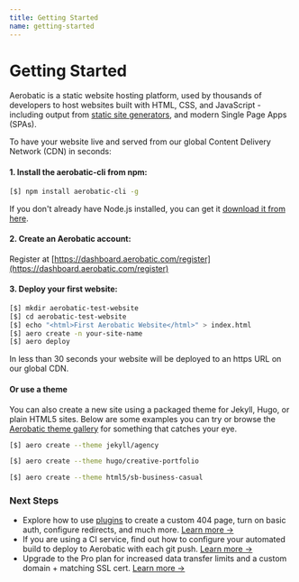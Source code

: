 ```yaml
---
title: Getting Started
name: getting-started
---
```


# Getting Started

Aerobatic is a static website hosting platform, used by thousands of developers to host websites built with HTML, CSS, and JavaScript - including output from [static site generators](/docs/static-generators), and modern Single Page Apps (SPAs).

To have your website live and served from our global Content Delivery Network (CDN) in seconds:

#### 1. Install the aerobatic-cli from npm:

~~~bash
[$] npm install aerobatic-cli -g
~~~

If you don't already have Node.js installed, you can get it [download it from here](https://nodejs.org/en/).

#### 2. Create an Aerobatic account:

Register at [https://dashboard.aerobatic.com/register](https://dashboard.aerobatic.com/register)

#### 3. Deploy your first website:

~~~sh
[$] mkdir aerobatic-test-website
[$] cd aerobatic-test-website
[$] echo "<html>First Aerobatic Website</html>" > index.html
[$] aero create -n your-site-name
[$] aero deploy
~~~

In less than 30 seconds your website will be deployed to an https URL on our global CDN.

#### Or use a theme

You can also create a new site using a packaged theme for Jekyll, Hugo, or plain HTML5 sites. Below are some examples you can try or browse the [Aerobatic theme gallery](/themes/) for something that catches your eye.

~~~sh
[$] aero create --theme jekyll/agency
~~~

~~~sh
[$] aero create --theme hugo/creative-portfolio
~~~

~~~sh
[$] aero create --theme html5/sb-business-casual
~~~

### Next Steps

* Explore how to use [plugins](/docs/plugins/) to create a custom 404 page, turn on basic auth, configure redirects, and much more. [Learn more &#8594;](/docs/configuration/plugins)
* If you are using a CI service, find out how to configure your automated build to deploy to Aerobatic with each git push. [Learn more &#8594;](/docs/continuous-deployment/)
* Upgrade to the Pro plan for increased data transfer limits and a custom domain + matching SSL cert. [Learn more &#8594;](/docs/custom-domains-ssl/)
